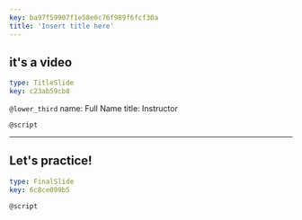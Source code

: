 ```yaml
---
key: ba97f59907f1e58e0c76f989f6fcf30a
title: 'Insert title here'
---
```


## it's a video

```yaml
type: TitleSlide
key: c23ab59cb8
```

`@lower_third`
name: Full Name
title: Instructor

`@script`


---

## Let's practice!

```yaml
type: FinalSlide
key: 6c8ce099b5
```

`@script`
